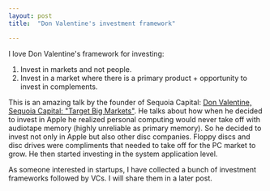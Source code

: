 ```yaml
---
layout: post
title:  "Don Valentine's investment framework"

---
```


I love Don Valentine's framework for investing:
1. Invest in markets and not people.
2. Invest in a market where there is a primary product + opportunity to invest in complements.

This is an amazing talk by the founder of Sequoia Capital: [Don Valentine, Sequoia Capital: "Target Big Markets"](https://youtube.com/watch?v=nKN-abRJMEw). He talks about how when he decided to invest in Apple he realized personal computing would never take off with audiotape memory (highly unreliable as primary memory). So he decided to invest not only in Apple but also other disc companies. Floppy discs and disc drives were compliments that needed to take off for the PC market to grow. He then started investing in the system application level.

As someone interested in startups, I have collected a bunch of investment frameworks followed by VCs. I will share them in a later post.
